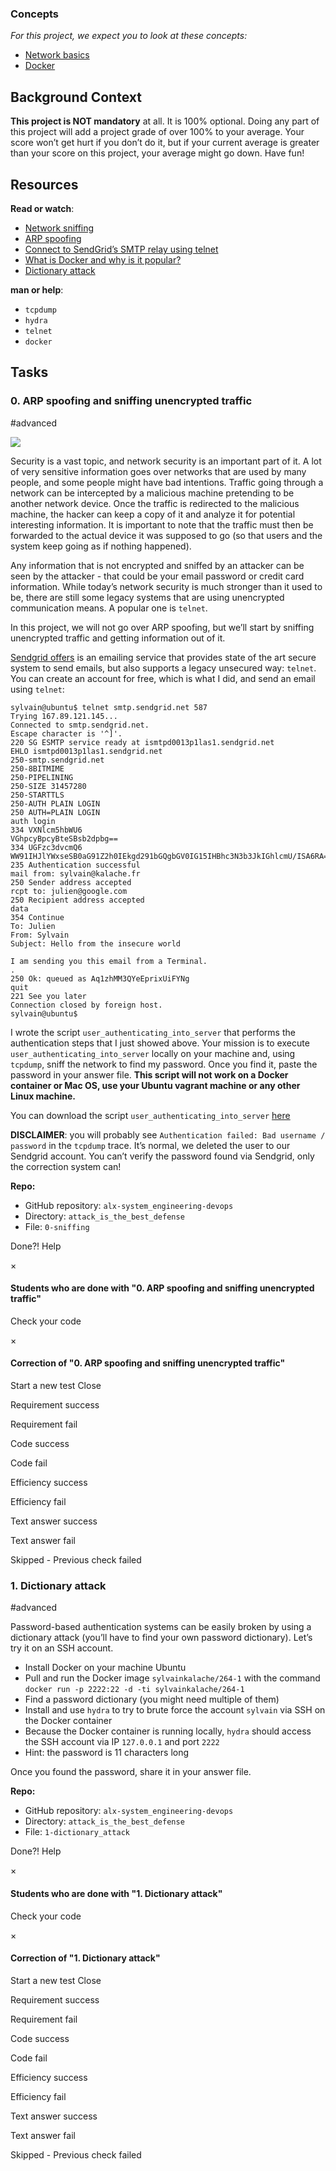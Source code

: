 ### Concepts

_For this project, we expect you to look at these concepts:_

*   [Network basics](/concepts/33)
*   [Docker](/concepts/65)

Background Context
------------------

**This project is NOT mandatory** at all. It is 100% optional. Doing any part of this project will add a project grade of over 100% to your average. Your score won’t get hurt if you don’t do it, but if your current average is greater than your score on this project, your average might go down. Have fun!

Resources
---------

**Read or watch**:

*   [Network sniffing](/rltoken/eF4956aQFYnhS_i6IF9R-g "Network sniffing")
*   [ARP spoofing](/rltoken/RK-4WtV0YCSETDSG9lr1hw "ARP spoofing")
*   [Connect to SendGrid’s SMTP relay using telnet](/rltoken/twuD5E9_-V2z1zfW5nXyyg "Connect to SendGrid's SMTP relay using telnet")
*   [What is Docker and why is it popular?](/rltoken/56VrRmkBHFq2OKLM_FQA6w "What is Docker and why is it popular?")
*   [Dictionary attack](/rltoken/dbAwbf71VVSCTOfeR1NRmg "Dictionary attack")

**man or help**:

*   `tcpdump`
*   `hydra`
*   `telnet`
*   `docker`

Tasks
-----

### 0\. ARP spoofing and sniffing unencrypted traffic

#advanced

![](https://s3.amazonaws.com/alx-intranet.hbtn.io/uploads/medias/2020/9/01c5a1e3f29d290b188d34be5cf534d3255058a7.png?X-Amz-Algorithm=AWS4-HMAC-SHA256&X-Amz-Credential=AKIARDDGGGOUSBVO6H7D%2F20230401%2Fus-east-1%2Fs3%2Faws4_request&X-Amz-Date=20230401T194025Z&X-Amz-Expires=86400&X-Amz-SignedHeaders=host&X-Amz-Signature=eae92e71a33a310ed712a4c4f1891abf572dfeefd5a8cafb09905a61bee41009)

Security is a vast topic, and network security is an important part of it. A lot of very sensitive information goes over networks that are used by many people, and some people might have bad intentions. Traffic going through a network can be intercepted by a malicious machine pretending to be another network device. Once the traffic is redirected to the malicious machine, the hacker can keep a copy of it and analyze it for potential interesting information. It is important to note that the traffic must then be forwarded to the actual device it was supposed to go (so that users and the system keep going as if nothing happened).

Any information that is not encrypted and sniffed by an attacker can be seen by the attacker - that could be your email password or credit card information. While today’s network security is much stronger than it used to be, there are still some legacy systems that are using unencrypted communication means. A popular one is `telnet`.

In this project, we will not go over ARP spoofing, but we’ll start by sniffing unencrypted traffic and getting information out of it.

[Sendgrid offers](/rltoken/u5jqdTiofjsRJQOgc32XKA "Sendgrid offers") is an emailing service that provides state of the art secure system to send emails, but also supports a legacy unsecured way: `telnet`. You can create an account for free, which is what I did, and send an email using `telnet`:

    sylvain@ubuntu$ telnet smtp.sendgrid.net 587
    Trying 167.89.121.145...
    Connected to smtp.sendgrid.net.
    Escape character is '^]'.
    220 SG ESMTP service ready at ismtpd0013p1las1.sendgrid.net
    EHLO ismtpd0013p1las1.sendgrid.net
    250-smtp.sendgrid.net
    250-8BITMIME
    250-PIPELINING
    250-SIZE 31457280
    250-STARTTLS
    250-AUTH PLAIN LOGIN
    250 AUTH=PLAIN LOGIN
    auth login           
    334 VXNlcm5hbWU6
    VGhpcyBpcyBteSBsb2dpbg==
    334 UGFzc3dvcmQ6
    WW91IHJlYWxseSB0aG91Z2h0IEkgd291bGQgbGV0IG15IHBhc3N3b3JkIGhlcmU/ISA6RA==
    235 Authentication successful
    mail from: sylvain@kalache.fr
    250 Sender address accepted
    rcpt to: julien@google.com
    250 Recipient address accepted
    data
    354 Continue
    To: Julien
    From: Sylvain
    Subject: Hello from the insecure world
    
    I am sending you this email from a Terminal.
    .
    250 Ok: queued as Aq1zhMM3QYeEprixUiFYNg
    quit
    221 See you later
    Connection closed by foreign host.
    sylvain@ubuntu$ 
    

I wrote the script `user_authenticating_into_server` that performs the authentication steps that I just showed above. Your mission is to execute `user_authenticating_into_server` locally on your machine and, using `tcpdump`, sniff the network to find my password. Once you find it, paste the password in your answer file. **This script will not work on a Docker container or Mac OS, use your Ubuntu vagrant machine or any other Linux machine.**

You can download the script `user_authenticating_into_server` [here](/rltoken/GE_FoAUArlVccQlt7CuBGA "here")

**DISCLAIMER**: you will probably see `Authentication failed: Bad username / password` in the `tcpdump` trace. It’s normal, we deleted the user to our Sendgrid account. You can’t verify the password found via Sendgrid, only the correction system can!

**Repo:**

*   GitHub repository: `alx-system_engineering-devops`
*   Directory: `attack_is_the_best_defense`
*   File: `0-sniffing`

Done?! Help

×

#### Students who are done with "0. ARP spoofing and sniffing unencrypted traffic"

Check your code

×

#### Correction of "0. ARP spoofing and sniffing unencrypted traffic"

Start a new test Close

Requirement success

Requirement fail

Code success

Code fail

Efficiency success

Efficiency fail

Text answer success

Text answer fail

Skipped - Previous check failed

### 1\. Dictionary attack

#advanced

Password-based authentication systems can be easily broken by using a dictionary attack (you’ll have to find your own password dictionary). Let’s try it on an SSH account.

*   Install Docker on your machine Ubuntu
*   Pull and run the Docker image `sylvainkalache/264-1` with the command `docker run -p 2222:22 -d -ti sylvainkalache/264-1`
*   Find a password dictionary (you might need multiple of them)
*   Install and use `hydra` to try to brute force the account `sylvain` via SSH on the Docker container
*   Because the Docker container is running locally, `hydra` should access the SSH account via IP `127.0.0.1` and port `2222`
*   Hint: the password is 11 characters long

Once you found the password, share it in your answer file.

**Repo:**

*   GitHub repository: `alx-system_engineering-devops`
*   Directory: `attack_is_the_best_defense`
*   File: `1-dictionary_attack`

Done?! Help

×

#### Students who are done with "1. Dictionary attack"

Check your code

×

#### Correction of "1. Dictionary attack"

Start a new test Close

Requirement success

Requirement fail

Code success

Code fail

Efficiency success

Efficiency fail

Text answer success

Text answer fail

Skipped - Previous check failed
